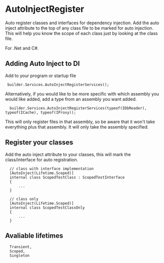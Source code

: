 # AutoInjectRegister
Auto register classes and interfaces for dependency injection. Add the auto inject attribute to the top of any class file to be marked for auto injection. This will help you know the scope of each class just by looking at the class file.

For .Net and C#.

## Adding Auto Inject to DI

Add to your program or startup file

  ```c-sharp
   builder.Services.AutoInjectRegisterServices();
  ```

Alternatively, if you would like to be more specific with which assembly you would like added, add a type from an assembly you want added.

 ```c-sharp
   builder.Services.AutoInjectRegisterServices(typeof(IDbReader), typeof(ICache), typeof(IProxy));
  ```

This will only register files in that assembly, so be aware that it won't take everything plus that assembly. It will only take the assembly specified.


## Register your classes

Add the auto inject attribute to your classes, this will mark the class/interface for auto registration.

  ```c-sharp
    // class with interface implementation
    [AutoInject(Lifetime.Scoped)]
    internal class ScopedTestClass : ScopedTestInterface
    {
        ...
    }

    // class only
    [AutoInject(Lifetime.Scoped)]
    internal class ScopedTestClassOnly
    {
        ...
    }
  ```

## Avaliable lifetimes

  ```c-sharp
    Transient,
    Scoped,
    Singleton
  ```
